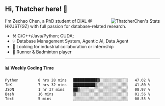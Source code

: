 ## Hi, Thatcher here! :wave:

<img align="right" src="https://github-readme-stats.vercel.app/api?username=thatcherchen&title_color=333&text_color=777" alt="ThatcherChen's Stats" >

I'm Zechao Chen, a PhD student of DIAL @ HKUST(GZ) with full passion for database-related research.

- :hammer_and_pick:  C/C++/Java/Python; CUDA;
- :bulb:  Database Management System, Agentic AI, Data Agent
- :telescope:  Looking for industrial collaboration or internship
- :seedling:  Runner & Badminton player

---

#### :bar_chart: Weekly Coding Time

<!--START_SECTION:waka-->

```txt
Python         8 hrs 28 mins   ███████████▓░░░░░░░░░░░░░   47.02 %
TeX            7 hrs 32 mins   ██████████▒░░░░░░░░░░░░░░   41.80 %
JSON           1 hr 37 mins    ██▒░░░░░░░░░░░░░░░░░░░░░░   08.97 %
Bash           16 mins         ▒░░░░░░░░░░░░░░░░░░░░░░░░   01.56 %
Text           5 mins          ░░░░░░░░░░░░░░░░░░░░░░░░░   00.55 %
```

<!--END_SECTION:waka-->
